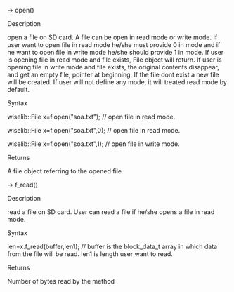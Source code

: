 
-> open()

Description

open a file on SD card. A file can be open in read mode or write mode. If user want to open file in read mode he/she must provide 0
in mode and if he want to open file in write mode he/she should provide 1 in mode. If user is opening file in read mode and file 
exists, File object will return. If user is opening file in write mode and file exists, the original contents disappear,
and get an empty file, pointer at beginning. If the file dont exist a new file will be created. If user will not define any mode,
it will treated read mode by default.

Syntax

wiselib::File<Os> x=f.open("soa.txt"); 	 // open file in read mode.

wiselib::File<Os> x=f.open("soa.txt",0); // open file in read mode.

wiselib::File<Os> x=f.open("soa.txt",1); // open file in write mode.

Returns

A file object referring to the opened file.

-> f_read()

Description

read a file on SD card. User can read a file if he/she opens a file in read mode.

Syntax

len=x.f_read(buffer,len1); // buffer is the block_data_t array in which data from the file will be read. len1 is length user want to read.

Returns

Number of bytes read by the method
